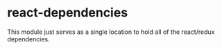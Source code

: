react-dependencies
=====================

This module just serves as a single location to hold all of the react/redux
dependencies.

